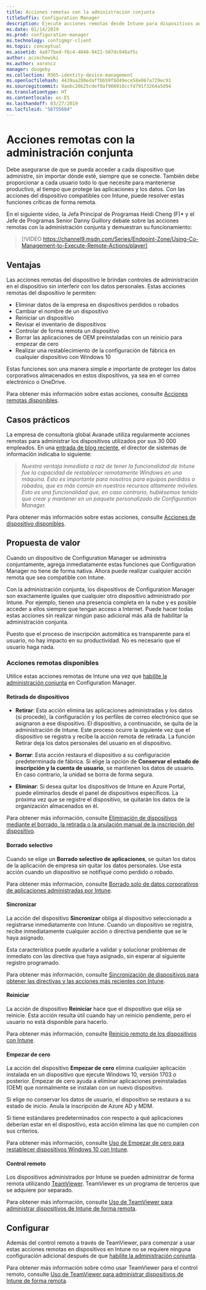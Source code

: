 ```yaml
---
title: Acciones remotas con la administración conjunta
titleSuffix: Configuration Manager
description: Ejecute acciones remotas desde Intune para dispositivos administrados conjuntamente.
ms.date: 01/14/2019
ms.prod: configuration-manager
ms.technology: configmgr-client
ms.topic: conceptual
ms.assetid: 4a877bed-f6c4-4048-9421-507dc848af5c
author: aczechowski
ms.author: aaroncz
manager: dougeby
ms.collection: M365-identity-device-management
ms.openlocfilehash: 4439aa280edaffbb59f8d49ece58e067a729ec91
ms.sourcegitcommit: 9aebc20b25cdef0af908918ccfd791f3264a5d94
ms.translationtype: HT
ms.contentlocale: es-ES
ms.lasthandoff: 03/27/2019
ms.locfileid: "56755604"
---
```

# <a name="remote-actions-with-co-management"></a>Acciones remotas con la administración conjunta

Debe asegurarse de que se pueda acceder a cada dispositivo que administre, sin importar dónde esté, siempre que se conecte. También debe proporcionar a cada usuario todo lo que necesite para mantenerse productivo, al tiempo que protege las aplicaciones y los datos. Con las acciones del dispositivo compatibles con Intune, puede resolver estas funciones críticas de forma remota.

En el siguiente video, la Jefa Principal de Programas Heidi Cheng (F)* y el Jefe de Programas Senior Danny Guillory debate sobre las acciones remotas con la administración conjunta y demuestran su funcionamiento:

> [!VIDEO https://channel9.msdn.com/Series/Endpoint-Zone/Using-Co-Management-to-Execute-Remote-Actions/player]



## <a name="benefits"></a>Ventajas

Las acciones remotas del dispositivo le brindan controles de administración en el dispositivo sin interferir con los datos personales. Estas acciones remotas del dispositivo le permiten: 
- Eliminar datos de la empresa en dispositivos perdidos o robados  
- Cambiar el nombre de un dispositivo  
- Reiniciar un dispositivo  
- Revisar el inventario de dispositivos  
- Controlar de forma remota un dispositivo  
- Borrar las aplicaciones de OEM preinstaladas con un reinicio para empezar de cero  
- Realizar una restablecimiento de la configuración de fábrica en cualquier dispositivo con Windows 10  

Estas funciones son una manera simple e importante de proteger los datos corporativos almacenados en estos dispositivos, ya sea en el correo electrónico o OneDrive.

Para obtener más información sobre estas acciones, consulte [Acciones remotas disponibles](#available-remote-actions). 



## <a name="case-studies"></a>Casos prácticos

La empresa de consultoría global Avanade utiliza regularmente acciones remotas para administrar los dispositivos utilizados por sus 30 000 empleados. En una [entrada de blog reciente](https://www.microsoft.com/microsoft-365/blog/2018/02/07/the-future-is-on-the-other-side-of-this-bridge/), el director de sistemas de información indicaba lo siguiente:

> *Nuestra ventaja inmediata a raíz de tener la funcionalidad de Intune fue la capacidad de restablecer remotamente Windows en una máquina. Esto es importante para nosotros para equipos perdidos o robados, que es más común en nuestros recursos altamente móviles.*
> *Esto es una funcionalidad que, en caso contrario, hubiésemos tenido que crear y mantener en un paquete personalizado de Configuration Manager.*

Para obtener más información sobre estas acciones, consulte [Acciones de dispositivo disponibles](https://docs.microsoft.com/intune/device-management#available-device-actions).


## <a name="value-proposition"></a>Propuesta de valor

Cuando un dispositivo de Configuration Manager se administra conjuntamente, agrega inmediatamente estas funciones que Configuration Manager no tiene de forma nativa. Ahora puede realizar cualquier acción remota que sea compatible con Intune. 

Con la administración conjunta, los dispositivos de Configuration Manager son exactamente iguales que cualquier otro dispositivo administrado por Intune. Por ejemplo, tienen una presencia completa en la nube y es posible acceder a ellos siempre que tengan acceso a Internet. Puede hacer todas estas acciones sin realizar ningún paso adicional más allá de habilitar la administración conjunta.

Puesto que el proceso de inscripción automática es transparente para el usuario, no hay impacto en su productividad. No es necesario que el usuario haga nada.


### <a name="available-remote-actions"></a>Acciones remotas disponibles

Utilice estas acciones remotas de Intune una vez que [habilite la administración conjunta](/sccm/comanage/how-to-enable) en Configuration Manager.

#### <a name="remove-devices"></a>Retirada de dispositivos
- **Retirar**: Esta acción elimina las aplicaciones administradas y los datos (si procede), la configuración y los perfiles de correo electrónico que se asignaron a ese dispositivo. El dispositivo, a continuación, se quita de la administración de Intune. Este proceso ocurre la siguiente vez que el dispositivo se registra y recibe la acción remota de retirada. La función Retirar deja los datos personales del usuario en el dispositivo.  

- **Borrar**: Esta acción restaura el dispositivo a su configuración predeterminada de fábrica. Si elige la opción de **Conservar el estado de inscripción y la cuenta de usuario**, se mantienen los datos de usuario. En caso contrario, la unidad se borra de forma segura.  

- **Eliminar**: Si desea quitar los dispositivos de Intune en Azure Portal, puede eliminarlos desde el panel de dispositivos específicos. La próxima vez que se registre el dispositivo, se quitarán los datos de la organización almacenados en él.  

Para obtener más información, consulte [Eliminación de dispositivos mediante el borrado, la retirada o la anulación manual de la inscripción del dispositivo](https://docs.microsoft.com/intune/devices-wipe).

#### <a name="selective-wipe"></a>Borrado selectivo
<!--SCCMDocs issue 973-->
Cuando se elige un **Borrado selectivo de aplicaciones**, se quitan los datos de la aplicación de empresa sin quitar los datos personales. Use esta acción cuando un dispositivo se notifique como perdido o robado. 

Para obtener más información, consulte [Borrado solo de datos corporativos de aplicaciones administradas por Intune](https://docs.microsoft.com/intune/apps-selective-wipe).

#### <a name="sync"></a>Sincronizar
La acción del dispositivo **Sincronizar** obliga al dispositivo seleccionado a registrarse inmediatamente con Intune. Cuando un dispositivo se registra, recibe inmediatamente cualquier acción o directiva pendiente que se le haya asignado.

Esta característica puede ayudarle a validar y solucionar problemas de inmediato con las directiva que haya asignado, sin esperar al siguiente registro programado.

Para obtener más información, consulte [Sincronización de dispositivos para obtener las directivas y las acciones más recientes con Intune](https://docs.microsoft.com/intune/device-sync).

#### <a name="restart"></a>Reiniciar
La acción de dispositivo **Reiniciar** hace que el dispositivo que elija se reinicie. Esta acción resulta útil cuando hay un reinicio pendiente, pero el usuario no está disponible para hacerlo.

Para obtener más información, consulte [Reinicio remoto de los dispositivos con Intune](https://docs.microsoft.com/intune/device-restart).

#### <a name="fresh-start"></a>Empezar de cero
La acción del dispositivo **Empezar de cero** elimina cualquier aplicación instalada en un dispositivo que ejecute Windows 10, versión 1703 o posterior. Empezar de cero ayuda a eliminar aplicaciones preinstaladas (OEM) que normalmente se instalan con un nuevo dispositivo.

Si elige no conservar los datos de usuario, el dispositivo se restaura a su estado de inicio. Anula la inscripción de Azure AD y MDM.

Si tiene estándares predeterminados con respecto a qué aplicaciones deberían estar en el dispositivo, esta acción elimina las que no cumplen con sus criterios.

Para obtener más información, consulte [Uso de Empezar de cero para restablecer dispositivos Windows 10 con Intune](https://docs.microsoft.com/intune/device-fresh-start). 

#### <a name="remote-control"></a>Control remoto
Los dispositivos administrados por Intune se pueden administrar de forma remota utilizando [TeamViewer](https://www.teamviewer.com/). TeamViewer es un programa de terceros que se adquiere por separado.

Para obtener más información, consulte [Uso de TeamViewer para administrar dispositivos de Intune de forma remota](https://docs.microsoft.com/intune/device-profile-android-teamviewer). 



## <a name="configure"></a>Configurar

Además del control remoto a través de TeamViewer, para comenzar a usar estas acciones remotas en dispositivos en Intune no se requiere ninguna configuración adicional después de que [habilite la administración conjunta](/sccm/comanage/how-to-enable).

Para obtener más información sobre cómo usar TeamViewer para el control remoto, consulte [Uso de TeamViewer para administrar dispositivos de Intune de forma remota](https://docs.microsoft.com/intune/device-profile-android-teamviewer). 

